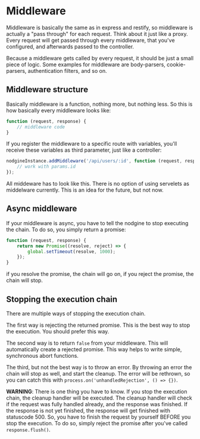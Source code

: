 # Middleware

Middleware is basically the same as in express and restify, so middleware is actually a
"pass through" for each request. Think about it just like a proxy. Every request will
get passed through every middleware, that you've configured, and afterwards passed
to the controller.

Because a middleware gets called by every request, it should be just a small piece of logic.
Some examples for middleware are body-parsers, cookie-parsers, authentication filters, and
so on.

## Middleware structure

Basically middleware is a function, nothing more, but nothing less. So this is how basically
every middleware looks like:

```js
function (request, response) {
    // middleware code
}
```

If you register the middleware to a specific route with variables, you'll receive these variables
as third parameter, just like a controller:

```js
nodgineInstance.addMiddleware('/api/users/:id', function (request, response, params) {
    // work with params.id
});
```

All middeware has to look like this. There is no option of using servelets as middelware currently.
This is an idea for the future, but not now.

## Async middleware

If your middleware is async, you have to tell the nodgine to stop executing the chain. To do so,
you simply return a promise:

```js
function (request, response) {
    return new Promise((resolve, reject) => {
        global.setTimeout(resolve, 1000);
    });
}
```
    
if you resolve the promise, the chain will go on, if you reject the promise, the chain will stop.

## Stopping the execution chain

There are multiple ways of stopping the execution chain.

The first way is rejecting the returned promise. This is the best way to stop the execution. You
should prefer this way.

The second way is to return `false` from your middleware. This will automatically create a rejected
promise. This way helps to write simple, synchronous abort functions.

The third, but not the best way is to throw an error. By throwing an error the chain will stop as well,
and start the cleanup. The error will be rethrown, so you can catch this with
`process.on('unhandledRejection', () => {})`.

**WARNING**: There is one thing you have to know. If you stop the execution chain, the cleanup handler
will be executed. The cleanup handler will check if the request was fully handled already, and the
response was finished. If the response is not yet finished, the response will get finished with statuscode
500. So, you have to finish the request by yourself BEFORE you stop the execution. To do so, simply reject
the promise after you've called `response.flush()`.
